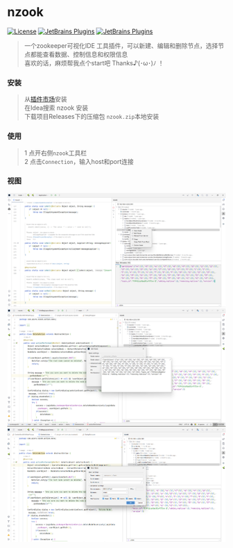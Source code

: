# nzook
[![License](https://img.shields.io/badge/License-MIT-blue.svg)](https://opensource.org/license/mit)
[![JetBrains Plugins](https://img.shields.io/jetbrains/plugin/v/com.azure.wind.nzook?color=FD8836)](https://plugins.jetbrains.com/plugin/22051)
[![JetBrains Plugins](https://img.shields.io/jetbrains/plugin/d/com.azure.wind.nzook)](https://plugins.jetbrains.com/plugin/22051)
 > 一个zookeeper可视化IDE 工具插件，可以新建、编辑和删除节点，选择节点都能查看数据、控制信息和权限信息  
 > 喜欢的话，麻烦帮我点个start吧  Thanks♪(･ω･)ﾉ ！


### 安装
> 从[插件市场](https://plugins.jetbrains.com/plugin/22051-nzook)安装  
> 在Idea搜索 nzook 安装  
> 下载项目Releases下的压缩包 `nzook.zip`本地安装  

### 使用
> 1 点开右侧`nzook`工具栏  
> 2 点击`Connection`，输入host和port连接  

### 视图
![图片1](https://github.com/poison0/nzook/blob/main/src/main/resources/images.show/20230614174953.png "图片1")
![图片2](https://github.com/poison0/nzook/blob/main/src/main/resources/images.show/20230614175551.png "图片2")
![图片3](https://github.com/poison0/nzook/blob/main/src/main/resources/images.show/20230614175658.png "图片3")
